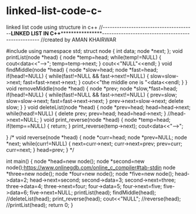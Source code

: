 # linked-list-code-c-
linked list code using structure in c++
//---------------------------------------********************LINKED LIST IN C++************************************---------------------------------------------------
//created by AMAN KHAIRWAR

#include<iostream>
using namespace std;
struct node
{
    int data;
    node *next;
};
void printList(node *head)
{
    node *temp=head;
    while(temp!=NULL)
    {
        cout<<temp->data<<"-->";
        temp=temp->next;
    }
    cout<<"NULL"<<endl;
}
void findMiddle(node *head)
{
    node *slow=head;
    node *fast=head;
    if(head!=NULL)
    {
        while(fast!=NULL && fast->next!=NULL)
        {
            slow=slow->next;
            fast=fast->next->next;
        }
        cout<<"the middle one is "<<slow->data<<endl;
    }
}
void removeMiddle(node *head)
{
    node *prev;
    node *slow,*fast=head;
    if(head!=NULL)
    {
        while(fast!=NULL && fast->next!=NULL)
        {
            prev=slow;
            slow=slow->next;
            fast=fast->next->next;
        }
        prev->next=slow->next;
        delete slow;
    }
}
void deleteList(node *head)
{
    node *prev=head;
    head=head->next;
    while(head!=NULL)
    {
        delete prev;
        prev=head;
        head=head->next;
    }
    //head->next=NULL;
}
void print_reverse(node *head)
{
    node *temp=head;
    if(temp==NULL)
    {
        return;
    }
    print_reverse(temp->next);
    cout<<temp->data<<"-->";
    
}
/*
void reverse(node *head)
{
    node *curr=head;
    node *prev=NULL;
    node *next;
    while(curr!=NULL)
    {
        next=curr->next;
        curr->next=prev;
        prev=curr;
        curr=next;
    }
    head=prev;
}
*/

int main()
{
    node *head=new node();
    node *second=new node();https://www.onlinegdb.com/online_c_compiler#tab-stdin
    node *three=new node();
    node *four=new node();
    node *five=new node();
    head->data=2;
    head->next=second;
    second->data=3;
    second->next=three;
    three->data=4;
    three->next=four;
    four->data=5;
    four->next=five;
    five->data=6;
    five->next=NULL;
    printList(head);
    findMiddle(head);
    //deleteList(head);
    print_reverse(head);
    cout<<"NULL";
    //reverse(head);
    //printList(head);
    return 0;
}
